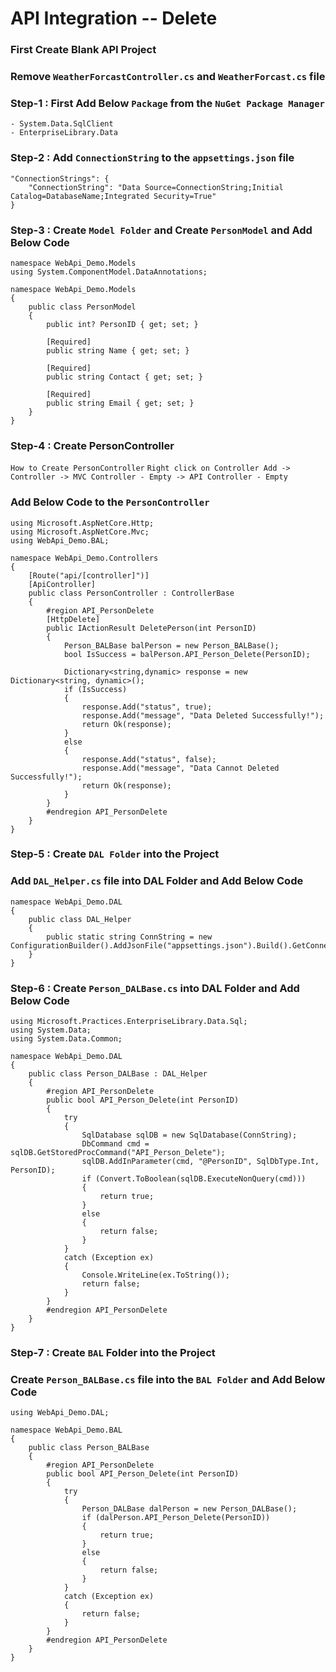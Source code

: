 # API Integration -- Delete

### First Create Blank API Project

### Remove `WeatherForcastController.cs` and `WeatherForcast.cs` file

### Step-1 : First Add Below `Package` from the `NuGet Package Manager`

```
- System.Data.SqlClient
- EnterpriseLibrary.Data
```

### Step-2 : Add `ConnectionString` to the `appsettings.json` file

```
"ConnectionStrings": {
    "ConnectionString": "Data Source=ConnectionString;Initial Catalog=DatabaseName;Integrated Security=True"
}
```

### Step-3 : Create `Model Folder` and Create `PersonModel` and Add Below Code

```
namespace WebApi_Demo.Models
using System.ComponentModel.DataAnnotations;

namespace WebApi_Demo.Models
{
    public class PersonModel
    {
        public int? PersonID { get; set; }

        [Required]
        public string Name { get; set; }

        [Required]
        public string Contact { get; set; }

        [Required]
        public string Email { get; set; }
    }
}
```

### Step-4 : Create PersonController

`How to Create PersonController`
`Right click on Controller Add -> Controller -> MVC Controller - Empty -> API Controller - Empty`

### Add Below Code to the `PersonController`

```
using Microsoft.AspNetCore.Http;
using Microsoft.AspNetCore.Mvc;
using WebApi_Demo.BAL;

namespace WebApi_Demo.Controllers
{
    [Route("api/[controller]")]
    [ApiController]
    public class PersonController : ControllerBase
    {
        #region API_PersonDelete
        [HttpDelete]
        public IActionResult DeletePerson(int PersonID)
        {
            Person_BALBase balPerson = new Person_BALBase();
            bool IsSuccess = balPerson.API_Person_Delete(PersonID);

            Dictionary<string,dynamic> response = new Dictionary<string, dynamic>();
            if (IsSuccess)
            {
                response.Add("status", true);
                response.Add("message", "Data Deleted Successfully!");
                return Ok(response);
            }
            else
            {
                response.Add("status", false);
                response.Add("message", "Data Cannot Deleted Successfully!");
                return Ok(response);
            }
        }
        #endregion API_PersonDelete
    }
}
```

### Step-5 : Create `DAL Folder` into the Project

### Add `DAL_Helper.cs` file into DAL Folder and Add Below Code

```
namespace WebApi_Demo.DAL
{
    public class DAL_Helper
    {
        public static string ConnString = new ConfigurationBuilder().AddJsonFile("appsettings.json").Build().GetConnectionString("ConnectionString");
    }
}
```

### Step-6 : Create `Person_DALBase.cs` into DAL Folder and Add Below Code

```
using Microsoft.Practices.EnterpriseLibrary.Data.Sql;
using System.Data;
using System.Data.Common;

namespace WebApi_Demo.DAL
{
    public class Person_DALBase : DAL_Helper
    {
        #region API_PersonDelete
        public bool API_Person_Delete(int PersonID)
        {
            try
            {
                SqlDatabase sqlDB = new SqlDatabase(ConnString);
                DbCommand cmd = sqlDB.GetStoredProcCommand("API_Person_Delete");
                sqlDB.AddInParameter(cmd, "@PersonID", SqlDbType.Int, PersonID);
                if (Convert.ToBoolean(sqlDB.ExecuteNonQuery(cmd)))
                {
                    return true;
                }
                else
                {
                    return false;
                }
            }
            catch (Exception ex)
            {
                Console.WriteLine(ex.ToString());
                return false;
            }
        }
        #endregion API_PersonDelete
    }
}
```

### Step-7 : Create `BAL` Folder into the Project

### Create `Person_BALBase.cs` file into the `BAL Folder` and Add Below Code

```
using WebApi_Demo.DAL;

namespace WebApi_Demo.BAL
{
    public class Person_BALBase
    {
        #region API_PersonDelete
        public bool API_Person_Delete(int PersonID)
        {
            try
            {
                Person_DALBase dalPerson = new Person_DALBase();
                if (dalPerson.API_Person_Delete(PersonID))
                {
                    return true;
                }
                else
                {
                    return false;
                }
            }
            catch (Exception ex)
            {
                return false;
            }
        }
        #endregion API_PersonDelete
    }
}
```
